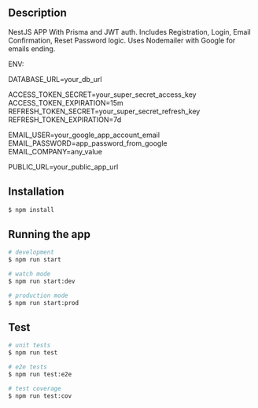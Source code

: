 ## Description

NestJS APP With Prisma and JWT auth. Includes Registration, Login, Email Confirmation, Reset Password logic. Uses Nodemailer with Google for emails ending.

ENV:

  DATABASE_URL=your_db_url

  ACCESS_TOKEN_SECRET=your_super_secret_access_key
  ACCESS_TOKEN_EXPIRATION=15m
  REFRESH_TOKEN_SECRET=your_super_secret_refresh_key
  REFRESH_TOKEN_EXPIRATION=7d

  EMAIL_USER=your_google_app_account_email
  EMAIL_PASSWORD=app_password_from_google
  EMAIL_COMPANY=any_value

  PUBLIC_URL=your_public_app_url
## Installation

```bash
$ npm install
```

## Running the app

```bash
# development
$ npm run start

# watch mode
$ npm run start:dev

# production mode
$ npm run start:prod
```

## Test

```bash
# unit tests
$ npm run test

# e2e tests
$ npm run test:e2e

# test coverage
$ npm run test:cov
```
